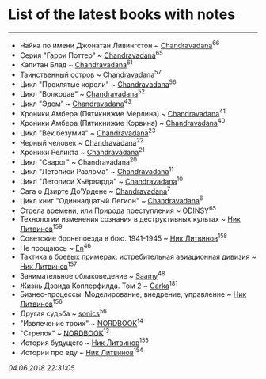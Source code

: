 # List of the latest books with notes
---

* Чайка по имени Джонатан Ливингстон ~ [Chandravadana](users/105/105866022348292919948-google)<sup>66</sup>
* Серия "Гарри Поттер" ~ [Chandravadana](users/105/105866022348292919948-google)<sup>65</sup>
* Капитан Блад ~ [Chandravadana](users/105/105866022348292919948-google)<sup>61</sup>
* Таинственный остров ~ [Chandravadana](users/105/105866022348292919948-google)<sup>57</sup>
* Цикл "Проклятые короли" ~ [Chandravadana](users/105/105866022348292919948-google)<sup>56</sup>
* Цикл "Волкодав" ~ [Chandravadana](users/105/105866022348292919948-google)<sup>52</sup>
* Цикл "Эдем" ~ [Chandravadana](users/105/105866022348292919948-google)<sup>43</sup>
* Хроники Амбера (Пятикнижие Мерлина) ~ [Chandravadana](users/105/105866022348292919948-google)<sup>41</sup>
* Хроники Амбера (Пятикнижие Корвина) ~ [Chandravadana](users/105/105866022348292919948-google)<sup>40</sup>
* Цикл "Век безумия" ~ [Chandravadana](users/105/105866022348292919948-google)<sup>23</sup>
* Черный человек ~ [Chandravadana](users/105/105866022348292919948-google)<sup>22</sup>
* Хроники Реликта ~ [Chandravadana](users/105/105866022348292919948-google)<sup>21</sup>
* Цикл "Сварог" ~ [Chandravadana](users/105/105866022348292919948-google)<sup>20</sup>
* Цикл "Летописи Разлома" ~ [Chandravadana](users/105/105866022348292919948-google)<sup>11</sup>
* Цикл "Летописи Хьёрварда" ~ [Chandravadana](users/105/105866022348292919948-google)<sup>10</sup>
* Сага о Дзирте До'Урдене ~ [Chandravadana](users/105/105866022348292919948-google)<sup>7</sup>
* Цикл книг "Одиннадцатый Легион" ~ [Chandravadana](users/105/105866022348292919948-google)<sup>6</sup>
* Стрела времени, или Природа преступления ~ [ODINSY](users/100/100978570902186865324-google)<sup>65</sup>
* Технологии изменения сознания в деструктивных культах ~ [Ник Литвинов](users/241/241974816-vkontakte)<sup>159</sup>
* Советские бронепоезда в бою. 1941-1945 ~ [Ник Литвинов](users/241/241974816-vkontakte)<sup>158</sup>
* Не прощаюсь ~ [En](users/333/333646551-vkontakte)<sup>46</sup>
* Тактика в боевых примерах: истребительная авиационная дивизия ~ [Ник Литвинов](users/241/241974816-vkontakte)<sup>157</sup>
* Занимательное облаковедение ~ [Saamy](users/115/115226508-vkontakte)<sup>48</sup>
* Жизнь Дэвида Копперфилда. Том 2 ~ [Garka](users/115/115753719718250012620-google)<sup>181</sup>
* Бизнес-процессы. Моделирование, внедрение, управление ~ [Ник Литвинов](users/241/241974816-vkontakte)<sup>156</sup>
* Другая судьба ~ [sonics](users/588/5880221-vkontakte)<sup>56</sup>
* "Извлечение троих" ~ [NORDBOOK](users/325/325862222-vkontakte)<sup>14</sup>
* "Стрелок" ~ [NORDBOOK](users/325/325862222-vkontakte)<sup>13</sup>
* История будущего ~ [Ник Литвинов](users/241/241974816-vkontakte)<sup>155</sup>
* Истории про еду ~ [Ник Литвинов](users/241/241974816-vkontakte)<sup>154</sup>


_04.06.2018 22:31:05_

